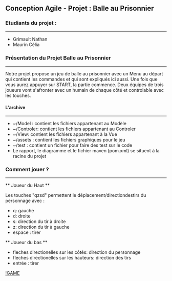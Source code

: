 ## Conception Agile - Projet : Balle au Prisonnier


### Etudiants du projet : 
-----------------------------------------

* Grimault Nathan 
* Maurin Célia 

### Présentation du Projet Balle au Prisonnier
--------------------------------------------------------------

Notre projet propose un jeu de balle au prisonnier avec un Menu au départ qui contient les commandes et qui sont expliqués ici aussi. Une fois que vous aurez appuyer sur START, la partie commence. Deux équipes de trois joueurs vont s'afronter avec un humain de chaque côté et controlable avec les touches.


#### L'archive
--------------------


* ~/Model : contient les fichiers appartenant au Modèle
* ~/Controler: contient les fichiers appartenant au Controler
* ~/View: contient les fichiers appartenant à la Vue
* ~/assets : contient les fichiers graphiques pour le jeu
* ~/test : contient un fichier pour faire des test sur le code
* Le rapport, le diagramme et le fichier maven (pom.xml) se situent à la racine du projet

### Comment jouer ?
----------------------------------
** Joueur du Haut **

Les touches "qzsd" permettent le déplacement/directiondestirs du personnage avec :
* q: gauche
* d: droite
* s: direction du tir à droite
* z: direction du tir à gauche
* espace : tirer

** Joueur du bas **

* fleches directionelles sur les côtés:  direction du personnage
* fleches directionelles sur les hauteurs: direction des tirs
* entrée : tirer



[!GAME](https://i.imgur.com/apSsTGG.png)
